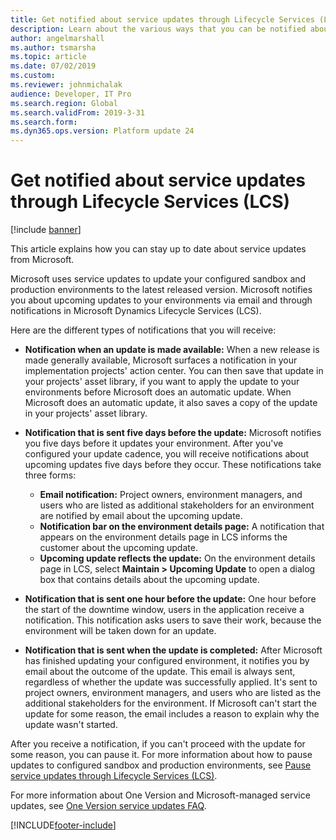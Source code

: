 ```yaml
---
title: Get notified about service updates through Lifecycle Services (LCS)
description: Learn about the various ways that you can be notified about service updates to your environments the notifications that you receive.
author: angelmarshall
ms.author: tsmarsha
ms.topic: article
ms.date: 07/02/2019
ms.custom:
ms.reviewer: johnmichalak
audience: Developer, IT Pro
ms.search.region: Global
ms.search.validFrom: 2019-3-31
ms.search.form: 
ms.dyn365.ops.version: Platform update 24 
---
```


# Get notified about service updates through Lifecycle Services (LCS)

[!include [banner](../includes/banner.md)]

This article explains how you can stay up to date about service updates from Microsoft.

Microsoft uses service updates to update your configured sandbox and production environments to the latest released version. Microsoft notifies you about upcoming updates to your environments via email and through notifications in Microsoft Dynamics Lifecycle Services (LCS).

Here are the different types of notifications that you will receive:

- **Notification when an update is made available:** When a new release is made generally available, Microsoft surfaces a notification in your implementation projects' action center. You can then save that update in your projects' asset library, if you want to apply the update to your environments before Microsoft does an automatic update. When Microsoft does an automatic update, it also saves a copy of the update in your projects' asset library. 
- **Notification that is sent five days before the update:** Microsoft notifies you five days before it updates your environment. After you've configured your update cadence, you will receive notifications about upcoming updates five days before they occur. These notifications take three forms:

    - **Email notification:** Project owners, environment managers, and users who are listed as additional stakeholders for an environment are notified by email about the upcoming update.
    - **Notification bar on the environment details page:** A notification that appears on the environment details page in LCS informs the customer about the upcoming update.
    - **Upcoming update reflects the update:** On the environment details page in LCS, select **Maintain &gt; Upcoming Update** to open a dialog box that contains details about the upcoming update.

- **Notification that is sent one hour before the update:** One hour before the start of the downtime window, users in the application receive a notification. This notification asks users to save their work, because the environment will be taken down for an update.
- **Notification that is sent when the update is completed:** After Microsoft has finished updating your configured environment, it notifies you by email about the outcome of the update. This email is always sent, regardless of whether the update was successfully applied. It's sent to project owners, environment managers, and users who are listed as the additional stakeholders for the environment. If Microsoft can't start the update for some reason, the email includes a reason to explain why the update wasn't started.

After you receive a notification, if you can't proceed with the update for some reason, you can pause it. For more information about how to pause updates to configured sandbox and production environments, see [Pause service updates through Lifecycle Services (LCS)](pause-service-updates.md).

For more information about One Version and Microsoft-managed service updates, see [One Version service updates FAQ](../../fin-ops/get-started/one-version.md).


[!INCLUDE[footer-include](../../../includes/footer-banner.md)]